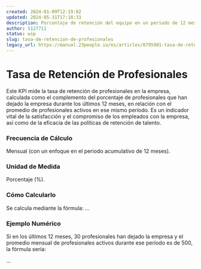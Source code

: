 ```yaml
---
created: 2024-01-09T12:19:02
updated: 2024-05-31T17:18:33
description: Porcentaje de retención del equipo en un periodo de 12 meses.
author: 5127711
status: wip
slug: tasa-de-retencion-de-profesionales
legacy_url: https://manual.23people.io/es/articles/8795901-tasa-de-retencion-de-profesionales
---
```


# Tasa de Retención de Profesionales

Este KPI mide la tasa de retención de profesionales en la empresa, calculada
como el complemento del porcentaje de profesionales que han dejado la empresa
durante los últimos 12 meses, en relación con el promedio de profesionales
activos en ese mismo período. Es un indicador vital de la satisfacción y el
compromiso de los empleados con la empresa, así como de la eficacia de las
políticas de retención de talento.

### Frecuencia de Cálculo

Mensual (con un enfoque en el periodo acumulativo de 12 meses).

### Unidad de Medida

Porcentaje (%).

### Cómo Calcularlo

Se calcula mediante la fórmula: ...

### Ejemplo Numérico

Si en los últimos 12 meses, 30 profesionales han dejado la empresa y el
promedio mensual de profesionales activos durante ese período es de 500, la
fórmula sería:

...


